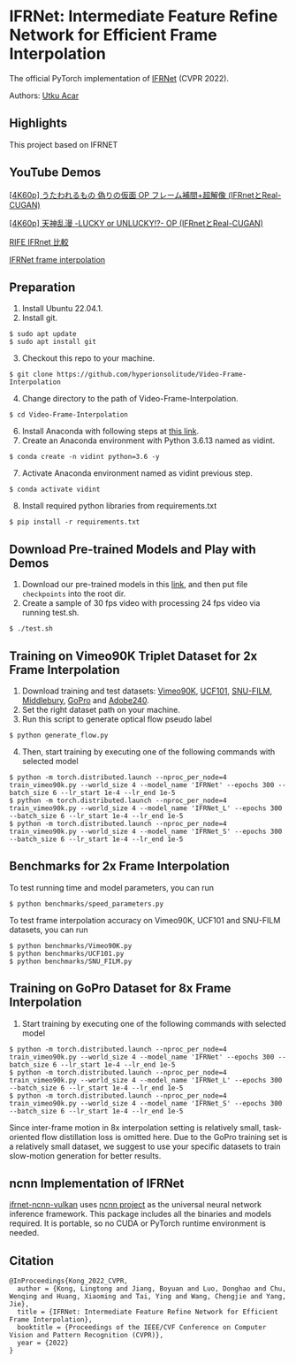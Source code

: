 # IFRNet: Intermediate Feature Refine Network for Efficient Frame Interpolation
The official PyTorch implementation of [IFRNet](https://arxiv.org/abs/2205.14620) (CVPR 2022).

Authors: [Utku Acar](https://github.com/hyperionsolitude/)

## Highlights
This project based on IFRNET

## YouTube Demos
[[4K60p] うたわれるもの 偽りの仮面 OP フレーム補間+超解像 (IFRnetとReal-CUGAN)](https://www.youtube.com/watch?v=tV2imgGS-5Q)

[[4K60p] 天神乱漫 -LUCKY or UNLUCKY!?- OP (IFRnetとReal-CUGAN)](https://www.youtube.com/watch?v=NtpJqDZaM-4)

[RIFE IFRnet 比較](https://www.youtube.com/watch?v=lHqnOQgpZHQ)

[IFRNet frame interpolation](https://www.youtube.com/watch?v=ygSdCCZCsZU)

## Preparation
1. Install Ubuntu 22.04.1.
2. Install git.
<pre>
<code>$ sudo apt update</code>
<code>$ sudo apt install git</code>
</pre>
3. Checkout this repo to your machine.
<pre>
<code>$ git clone https://github.com/hyperionsolitude/Video-Frame-Interpolation</code>
</pre>
4. Change directory to the path of Video-Frame-Interpolation.
<pre>
<code>$ cd Video-Frame-Interpolation</code>
</pre>
6. Install Anaconda with following steps at [this link](https://www.hostinger.com/tutorials/how-to-install-anaconda-on-ubuntu/).
7. Create an Anaconda environment with Python 3.6.13 named as vidint.
<pre>
<code>$ conda create -n vidint python=3.6 -y</code>
</pre>
7. Activate Anaconda environment named as vidint previous step.
<pre>
<code>$ conda activate vidint</code>
</pre>
8. Install required python libraries from requirements.txt
<pre>
<code>$ pip install -r requirements.txt</code>
</pre>
## Download Pre-trained Models and Play with Demos

1. Download our pre-trained models in this [link](https://www.dropbox.com/sh/hrewbpedd2cgdp3/AADbEivu0-CKDQcHtKdMNJPJa?dl=0), and then put file <code> checkpoints</code> into the root dir.
2. Create a sample of 30 fps video with processing 24 fps video via running test.sh.
<pre>
<code>$ ./test.sh</code>
</pre>
## Training on Vimeo90K Triplet Dataset for 2x Frame Interpolation
1. Download training and test datasets: [Vimeo90K](http://toflow.csail.mit.edu/), [UCF101](https://liuziwei7.github.io/projects/VoxelFlow), [SNU-FILM](https://myungsub.github.io/CAIN/), [Middlebury](https://vision.middlebury.edu/flow/data/), [GoPro](https://seungjunnah.github.io/Datasets/gopro.html) and [Adobe240](http://www.cs.ubc.ca/labs/imager/tr/2017/DeepVideoDeblurring/).
2. Set the right dataset path on your machine.
3. Run this script to generate optical flow pseudo label
<pre><code>$ python generate_flow.py</code></pre>

4. Then, start training by executing one of the following commands with selected model
<pre><code>$ python -m torch.distributed.launch --nproc_per_node=4 train_vimeo90k.py --world_size 4 --model_name 'IFRNet' --epochs 300 --batch_size 6 --lr_start 1e-4 --lr_end 1e-5</code>
<code>$ python -m torch.distributed.launch --nproc_per_node=4 train_vimeo90k.py --world_size 4 --model_name 'IFRNet_L' --epochs 300 --batch_size 6 --lr_start 1e-4 --lr_end 1e-5</code>
<code>$ python -m torch.distributed.launch --nproc_per_node=4 train_vimeo90k.py --world_size 4 --model_name 'IFRNet_S' --epochs 300 --batch_size 6 --lr_start 1e-4 --lr_end 1e-5</code></pre>

## Benchmarks for 2x Frame Interpolation
To test running time and model parameters, you can run
<pre><code>$ python benchmarks/speed_parameters.py</code></pre>

To test frame interpolation accuracy on Vimeo90K, UCF101 and SNU-FILM datasets, you can run
<pre><code>$ python benchmarks/Vimeo90K.py</code>
<code>$ python benchmarks/UCF101.py</code>
<code>$ python benchmarks/SNU_FILM.py</code></pre>

## Training on GoPro Dataset for 8x Frame Interpolation
1. Start training by executing one of the following commands with selected model
<pre><code>$ python -m torch.distributed.launch --nproc_per_node=4 train_vimeo90k.py --world_size 4 --model_name 'IFRNet' --epochs 300 --batch_size 6 --lr_start 1e-4 --lr_end 1e-5</code>
<code>$ python -m torch.distributed.launch --nproc_per_node=4 train_vimeo90k.py --world_size 4 --model_name 'IFRNet_L' --epochs 300 --batch_size 6 --lr_start 1e-4 --lr_end 1e-5</code>
<code>$ python -m torch.distributed.launch --nproc_per_node=4 train_vimeo90k.py --world_size 4 --model_name 'IFRNet_S' --epochs 300 --batch_size 6 --lr_start 1e-4 --lr_end 1e-5</code></pre>

Since inter-frame motion in 8x interpolation setting is relatively small, task-oriented flow distillation loss is omitted here. Due to the GoPro training set is a relatively small dataset, we suggest to use your specific datasets to train slow-motion generation for better results.

## ncnn Implementation of IFRNet

[ifrnet-ncnn-vulkan](https://github.com/nihui/ifrnet-ncnn-vulkan) uses [ncnn project](https://github.com/Tencent/ncnn) as the universal neural network inference framework. This package includes all the binaries and models required. It is portable, so no CUDA or PyTorch runtime environment is needed.

## Citation
<pre><code>@InProceedings{Kong_2022_CVPR, 
  author = {Kong, Lingtong and Jiang, Boyuan and Luo, Donghao and Chu, Wenqing and Huang, Xiaoming and Tai, Ying and Wang, Chengjie and Yang, Jie}, 
  title = {IFRNet: Intermediate Feature Refine Network for Efficient Frame Interpolation}, 
  booktitle = {Proceedings of the IEEE/CVF Conference on Computer Vision and Pattern Recognition (CVPR)}, 
  year = {2022}
}</code></pre>
